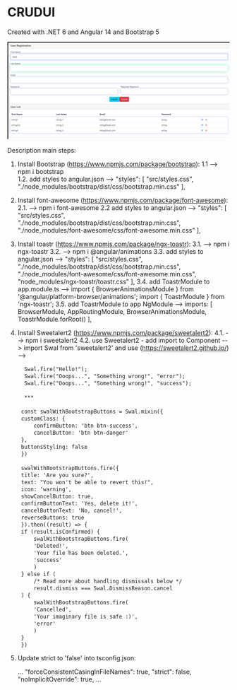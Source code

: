 # CRUDUI

Created with .NET 6 and Angular 14 and Bootstrap 5

![image](https://github.com/Peterblr/CRUD-UI/blob/master/src/screenshots/1.PNG)

Description main steps:

1. Install Bootstrap (https://www.npmjs.com/package/bootstrap):
    1.1 --> npm i bootstrap   
    1.2. add styles to angular.json -->
         "styles": [
              "src/styles.css",
              "./node_modules/bootstrap/dist/css/bootstrap.min.css" 
            ],

2. Install font-awesome (https://www.npmjs.com/package/font-awesome):
    2.1. -->  npm i font-awesome
    2.2 add styles to angular.json -->
         "styles": [
              "src/styles.css",
              "./node_modules/bootstrap/dist/css/bootstrap.min.css",
              "./node_modules/font-awesome/css/font-awesome.min.css" 
            ],

3. Install toastr (https://www.npmjs.com/package/ngx-toastr):
    3.1. --> npm i ngx-toastr 
    3.2. --> npm i @angular/animations
    3.3. add styles to angular.json -->
         "styles": [
              "src/styles.css",
              "./node_modules/bootstrap/dist/css/bootstrap.min.css",
              "./node_modules/font-awesome/css/font-awesome.min.css", 
              "node_modules/ngx-toastr/toastr.css"
            ],
    3.4. add ToastrModule to app.module.ts -->
        import { BrowserAnimationsModule } from '@angular/platform-browser/animations'; 
        import { ToastrModule } from 'ngx-toastr';
    3.5. add ToastrModule to app NgModule -->
         imports: [
            BrowserModule,
            AppRoutingModule,
            BrowserAnimationsModule,
            ToastrModule.forRoot()
            ],

4. Install Sweetalert2 (https://www.npmjs.com/package/sweetalert2):
    4.1. --> npm i sweetalert2
    4.2. use Sweetalert2 - add import to Component -->
        import Swal from 'sweetalert2'
        and use (https://sweetalert2.github.io/) -->
        
         Swal.fire("Hello!");
         Swal.fire("Ooops...", "Something wrong!", "error");
         Swal.fire("Ooops...", "Something wrong!", "success");

         ***

        const swalWithBootstrapButtons = Swal.mixin({
        customClass: {
            confirmButton: 'btn btn-success',
            cancelButton: 'btn btn-danger'
        },
        buttonsStyling: false
        })

        swalWithBootstrapButtons.fire({
        title: 'Are you sure?',
        text: "You won't be able to revert this!",
        icon: 'warning',
        showCancelButton: true,
        confirmButtonText: 'Yes, delete it!',
        cancelButtonText: 'No, cancel!',
        reverseButtons: true
        }).then((result) => {
        if (result.isConfirmed) {
            swalWithBootstrapButtons.fire(
            'Deleted!',
            'Your file has been deleted.',
            'success'
            )
        } else if (
            /* Read more about handling dismissals below */
            result.dismiss === Swal.DismissReason.cancel
        ) {
            swalWithBootstrapButtons.fire(
            'Cancelled',
            'Your imaginary file is safe :)',
            'error'
            )
        }
        })

5. Update strict to 'false' into tsconfig.json:

    ...
    "forceConsistentCasingInFileNames": true,
    "strict": false,
    "noImplicitOverride": true,
    ...
